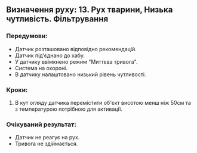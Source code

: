 ## Визначення руху: 13. Рух тварини, Низька чутливість. Фільтрування

### Передумови:
- Датчик розташовано відповідно рекомендацій.
- Датчик під'єднано до хабу.
- У датчику ввімкнено режим "Миттєва тривога".
- Система на охороні.
- В датчику налаштовано низький рівень чутливості.

### Кроки:
1. В кут огляду датчика перемістити об'єкт висотою менш ніж 50см та з температурою потрібною для активації.

### Очікуваний результат:
- Датчик не реагує на рух.
- Тривога не здіймається.

